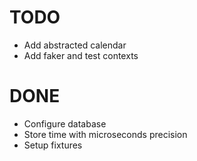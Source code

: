 # TODO
* Add abstracted calendar
* Add faker and test contexts

# DONE
* Configure database
* Store time with microseconds precision
* Setup fixtures

